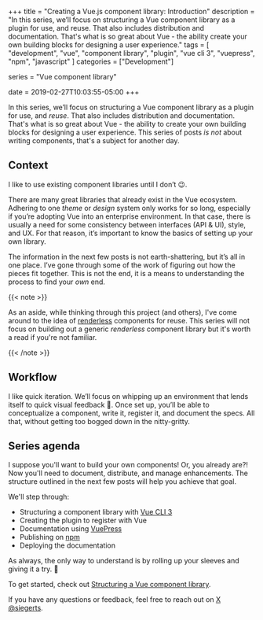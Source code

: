 +++
title = "Creating a Vue.js component library: Introduction"
description = "In this series, we’ll focus on structuring a Vue component library as a plugin for use, and reuse. That also includes distribution and documentation. That's what is so great about Vue - the ability create your own building blocks for designing a user experience."
tags = [
    "development", 
    "vue", 
    "component library",
    "plugin",
    "vue cli 3", 
    "vuepress",
    "npm", 
    "javascript"
]
categories = ["Development"]

series = "Vue component library"

date = 2019-02-27T10:03:55-05:00
+++

In this series, we’ll focus on structuring a Vue component library as a plugin for use, and _reuse_. That also includes distribution and documentation. That's what is so great about Vue - the ability to create your own building blocks for designing a user experience. This series of posts _is not_ about writing components, that's a subject for another day.

## Context

I like to use existing component libraries until I don’t 😉.

There are many great libraries that already exist in the Vue ecosystem. Adhering to one _theme_ or _design_ system only works for so long, especially if you’re adopting Vue into an enterprise environment. In that case, there is usually a need for some consistency between interfaces (API & UI), style, and UX. For that reason, it’s important to know the basics of setting up your own library.

The information in the next few posts is not earth-shattering, but it’s all in one place. I’ve gone through some of the work of figuring out how the pieces fit together. This is not the end, it is a means to understanding the process to find your _own_ end.

{{< note >}}

As an aside, while thinking through this project (and others), I've come around to the idea of [renderless](https://adamwathan.me/renderless-components-in-vuejs/) components for reuse. This series will not focus on building out a generic _renderless_ component library but it's worth a read if you're not familiar.

{{< /note >}}

## Workflow

I like quick iteration. We’ll focus on whipping up an environment that lends itself to quick visual feedback :rocket:. Once set up, you’ll be able to conceptualize a component, write it, register it, and document the specs. All that, without getting too bogged down in the nitty-gritty.

## Series agenda

I suppose you'll want to build your own components! Or, you already are?! Now you'll need to document, distribute, and manage enhancements. The structure outlined in the next few posts will help you achieve that goal.

We'll step through:

- Structuring a component library with [Vue CLI 3](https://cli.vuejs.org/guide/)
- Creating the plugin to register with Vue
- Documentation using [VuePress](https://vuepress.vuejs.org/)
- Publishing on [npm](https://www.npmjs.com/)
- Deploying the documentation

As always, the only way to understand is by rolling up your sleeves and giving it a try. :tada:

To get started, check out [Structuring a Vue component library](/post/creating-vue-component-library-structure/).


If you have any questions or feedback, feel free to reach out on [X @siegerts](https://x.com/siegerts).
